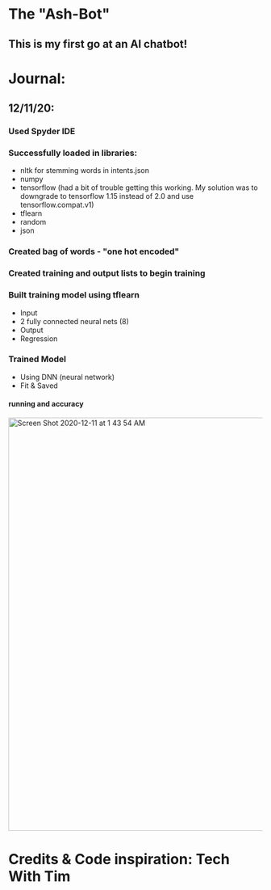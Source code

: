 # The "Ash-Bot"
## This is my first go at an AI chatbot! 
# Journal: 
## 12/11/20:
### Used Spyder IDE
### Successfully loaded in libraries:
- nltk for stemming words in intents.json
- numpy
- tensorflow (had a bit of trouble getting this working. My solution was to downgrade to tensorflow 1.15 instead of 2.0 and use tensorflow.compat.v1) 
- tflearn
- random
- json 
### Created bag of words - "one hot encoded" 
### Created training and output lists to begin training 
### Built training model using tflearn
- Input
- 2 fully connected neural nets (8)
- Output
- Regression
### Trained Model
- Using DNN (neural network) 
- Fit & Saved
#### running and accuracy 
<img width="818" alt="Screen Shot 2020-12-11 at 1 43 54 AM" src="https://user-images.githubusercontent.com/66715836/101888299-cd245700-3b52-11eb-8454-f8b1b7ef2d73.png">

# Credits & Code inspiration: Tech With Tim

